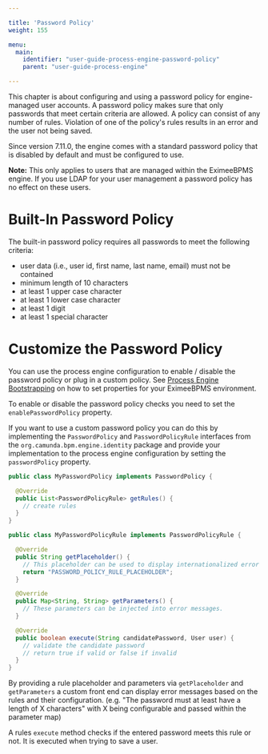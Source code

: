 ```yaml
---

title: 'Password Policy'
weight: 155

menu:
  main:
    identifier: "user-guide-process-engine-password-policy"
    parent: "user-guide-process-engine"

---
```

This chapter is about configuring and using a password policy for engine-managed user accounts. A password policy makes sure that only passwords that meet certain criteria are allowed. A policy can consist of any number of rules. Violation of one of the policy's rules results in an error and the user not being saved.

Since version 7.11.0, the engine comes with a standard password policy that is disabled by default and must be configured to use.

**Note:** This only applies to users that are managed within the EximeeBPMS engine. If you use LDAP for your user management a password policy has no effect on these users.

# Built-In Password Policy

The built-in password policy requires all passwords to meet the following criteria:

* user data (i.e., user id, first name, last name, email) must not be contained
* minimum length of 10 characters
* at least 1 upper case character
* at least 1 lower case character
* at least 1 digit
* at least 1 special character

# Customize the Password Policy

You can use the process engine configuration to enable / disable the password policy or plug in a custom policy. See [Process Engine Bootstrapping](../process-engine-bootstrapping) on how to set properties for your EximeeBPMS environment.

To enable or disable the password policy checks you need to set the `enablePasswordPolicy` property.

If you want to use a custom password policy you can do this by implementing the `PasswordPolicy` and `PasswordPolicyRule` interfaces from the `org.camunda.bpm.engine.identity` package and provide your implementation to the process engine configuration by setting the `passwordPolicy` property.

```java
public class MyPasswordPolicy implements PasswordPolicy {

  @Override
  public List<PasswordPolicyRule> getRules() {
    // create rules
  }
}
```
```java
public class MyPasswordPolicyRule implements PasswordPolicyRule {

  @Override
  public String getPlaceholder() {
    // This placeholder can be used to display internationalized error messages.
    return "PASSWORD_POLICY_RULE_PLACEHOLDER";
  }

  @Override
  public Map<String, String> getParameters() {
    // These parameters can be injected into error messages.
  }

  @Override
  public boolean execute(String candidatePassword, User user) {
    // validate the candidate password
    // return true if valid or false if invalid
  }
}
```
By providing a rule placeholder and parameters via `getPlaceholder` and `getParameters` a custom front end can display error messages based on the rules and their configuration. (e.g. "The password must at least have a length of X characters" with X being configurable and passed within the parameter map)

A rules `execute` method checks if the entered password meets this rule or not. It is executed when trying to save a user.
